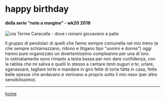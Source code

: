 # happy birthday  

#### della serie “note a margine” - wk20 2018  
![](https://live.staticflickr.com/65535/49138061448_cc1045a60e_z.jpg "via Terme Caracalla - dove i romani giocavano a palla")  

Il gruppo di pendolari di quelli che fanno sempre comunella nel mio treno (e che sempre schiamazzano, ridono e litigano tipo "uomini e donne") oggi hanno pure organizzato un divertentissimo compleanno per una di loro.  
Io ostinatamente sono rimasto a testa bassa per non dare confidenza, con la rabbia che mi saliva e quelli lo stesso a cantare *tanti auguri a te*, urlare, sganassare, tagliare torte e mandare in giro fette di torta fatta in casa, fette belle spesse che andavano e venivano e proprio sotto il mio naso  (per altro sensibilissimo).  

---  
[home](/interarete.md)
